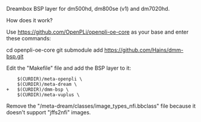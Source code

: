 Dreambox BSP layer for dm500hd, dm800se (v1) and dm7020hd.

How does it work?

Use https://github.com/OpenPLi/openpli-oe-core as your base and enter these commands:

cd openpli-oe-core
git submodule add https://github.com/Hains/dmm-bsp.git

Edit the "Makefile" file and add the BSP layer to it:
```
	$(CURDIR)/meta-openpli \
	$(CURDIR)/meta-dream \
+	$(CURDIR)/dmm-bsp \
	$(CURDIR)/meta-vuplus \
```
Remove the "/meta-dream/classes/image_types_nfi.bbclass" file because it doesn't support "jffs2nfi" images.
